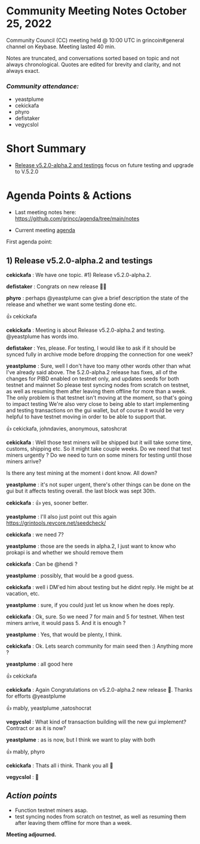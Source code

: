 
# Community Meeting Notes October 25, 2022

Community Council (CC) meeting held @ 10:00 UTC in grincoin#general channel on Keybase. Meeting lasted 40  min.

Notes are truncated, and conversations sorted based on topic and not always chronological. Quotes are edited for brevity and clarity, and not always exact.

### _Community attendance:_

* yeastplume
* cekickafa
* phyro
* defistaker
* vegycslol



# Short Summary
 
- [Release v5.2.0-alpha.2 and testings](https://github.com/mimblewimble/grin/releases/tag/v5.2.0-alpha.2) focus on future testing and upgrade to V.5.2.0 

# Agenda Points & Actions
 

* Last meeting notes here: https://github.com/grincc/agenda/tree/main/notes

* Current meeting [agenda](https://github.com/grincc/agenda/issues/70)







First agenda point:



##  1) Release v5.2.0-alpha.2 and testings


__cekickafa__ : We have one topic.     #1) Release v5.2.0-alpha.2.

__defistaker__ : Congrats on new release 🎉🎉

__phyro__ :  perhaps @yeastplume can give a brief description the state of the release and whether we want some testing done etc.

👍 cekickafa

__cekickafa__ : Meeting is about Release v5.2.0-alpha.2 and testing. @yeastplume has words imo.


__defistaker__ : Yes, please. 
For testing, I would like to ask if it should be synced fully in archive mode before dropping the connection for one week?



__yeastplume__ : Sure, well I don't have too many other words other than what I've already said above. The 5.2.0-alpha.2 release has fixes, all of the changes for PIBD enabled on testnet only, and updates seeds for both testnet and mainnet
So please test syncing nodes from scratch on testnet, as well as resuming them after leaving them offline for more than a week. The only problem is that testnet isn't moving at the moment, so that's going to impact testing
We're also very close to being able to start implementing and testing transactions on the gui wallet, but of course it would be very helpful to have testnet moving in order to be able to support that.

👍 cekickafa, johndavies, anonymous, satoshcrat

__cekickafa__ : Well those test miners will be shipped but it will take some time, customs, shipping etc. So it might take couple weeks. Do we need that test miners urgently ? Do we need to turn on some miners for testing until those miners arrive?

Is there any test mining  at the moment i dont know. All down?

__yeastplume__ : it's not super urgent, there's other things can be done on the gui but it affects testing overall. the last block was sept 30th.

__cekickafa__ : 👍 yes, sooner better.

__yeastplume__ : I'll also just point out this again https://grintools.revcore.net/seedcheck/

__cekickafa__ : we need 7?

__yeastplume__ : those are the seeds in alpha.2, I just want to know who prokapi is and whether we should remove them

__cekickafa__ : Can be @hendi ?

__yeastplume__ : possibly, that would be a good guess.

__cekickafa__ : well i DM'ed him about testing but he didnt reply. He might be at vacation, etc.

__yeastplume__ : sure, if you could just let us know when he does reply.

__cekickafa__ : Ok, sure.
So we need 7 for main and 5 for testnet. When test miners arrive, it would pass 5. And it is enough ?

__yeastplume__ : Yes, that would be plenty, I think.

__cekickafa__ : Ok. Lets search community  for main seed then :)
Anything more ?

__yeastplume__ : all good here

👍 cekickafa

__cekickafa__ : Again Congratulations on v5.2.0-alpha.2  new release 🎉. Thanks for efforts  @yeastplume

👍 mably, yeastplume ,satoshocrat

__vegycslol__ : What kind of transaction building will the new gui implement? Contract or as it is now?

__yeastplume__ : as is now, but I think we want to play with both

👍 mably, phyro 

__cekickafa__ :  Thats all i think. Thank you all 👋

__vegycslol__ : 👋


## *Action points*


*  Function testnet miners asap.
*  test syncing nodes from scratch on testnet, as well as resuming them after leaving them offline for more than a week.


**Meeting adjourned.**